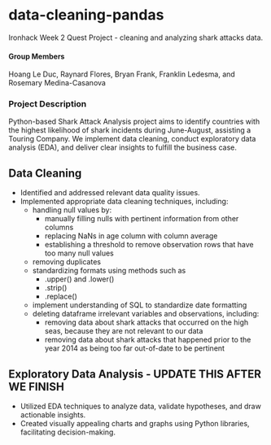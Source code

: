 # data-cleaning-pandas
Ironhack Week 2 Quest Project - cleaning and analyzing shark attacks data. 

#### Group Members
Hoang Le Duc, Raynard Flores, Bryan Frank, Franklin Ledesma, and Rosemary Medina-Casanova

### Project Description
Python-based Shark Attack Analysis project aims to identify countries with the highest likelihood of shark incidents during June-August, assisting a Touring Company. We implement data cleaning, conduct exploratory data analysis (EDA), and deliver clear insights to fulfill the business case.

## Data Cleaning
- Identified and addressed relevant data quality issues.
- Implemented appropriate data cleaning techniques, including:
    - handling null values by:
        - manually filling nulls with pertinent information from other columns
        - replacing NaNs in age column with column average
        - establishing a threshold to remove observation rows that have too many null values
    - removing duplicates
    - standardizing formats using methods such as
        - .upper() and .lower()
        - .strip()
        - .replace()
    - implement understanding of SQL to standardize date formatting
    - deleting dataframe irrelevant variables and observations, including:
        - removing data about shark attacks that occurred on the high seas, because they are not relevant to our data
        - removing data about shark attacks that happened prior to the year 2014 as being too far out-of-date to be pertinent

## Exploratory Data Analysis - UPDATE THIS AFTER WE FINISH
- Utilized EDA techniques to analyze data, validate hypotheses, and draw actionable insights.
- Created visually appealing charts and graphs using Python libraries, facilitating decision-making.
